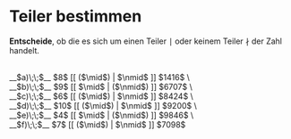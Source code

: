 <!--
version:  0.0.1

language: de

@style
input {
    text-align: center;
}

.flex-container {
    display: flex;
    flex-wrap: wrap;
    align-items: stretch;
    gap: 20px;
}

.flex-child {
    flex: 1;
    min-width: 350px;
    margin-right: 20px;
}

@media (max-width: 400px) {
    .flex-child {
        flex: 100%;
        margin-right: 0;
    }
}
@end

formula: \carry   \textcolor{red}{\scriptsize #1}
formula: \digit   \rlap{\carry{#1}}\phantom{#2}#2
formula: \permil  \text{‰}

import: https://raw.githubusercontent.com/LiaTemplates/Tikz-Jax/main/README.md

script: https://cdn.jsdelivr.net/gh/LiaTemplates/Tikz-Jax@main/dist/index.js


tags: Teilbarkeiten, leicht, sehr niedrig, Angeben

comment: Ist die Zahl ein Teiler? Wähle aus.

author: Martin Lommatzsch

-->




# Teiler bestimmen


**Entscheide**, ob die es sich um einen Teiler $\mid$ oder keinem Teiler $\nmid$ der Zahl handelt.

<br>

<section class="flex-container">
<div class="flex-child">
__$a)\;\;$__ $8$ [[ ($\mid$) | $\nmid$ ]] $1416$ \
<br>
</div>
<div class="flex-child">
__$b)\;\;$__ $9$ [[ $\mid$ | ($\nmid$) ]] $6707$ \
<br>
</div>
<div class="flex-child">
__$c)\;\;$__ $6$ [[ ($\mid$) | $\nmid$ ]] $8424$ \
<br>
</div>
<div class="flex-child">
__$d)\;\;$__ $10$ [[ ($\mid$) | $\nmid$ ]] $9200$ \
<br>
</div>
<div class="flex-child">
__$e)\;\;$__ $4$ [[ $\mid$ | ($\nmid$) ]] $9846$ \
<br>
</div>
<div class="flex-child">
__$f)\;\;$__ $7$ [[ ($\mid$) | $\nmid$ ]] $7098$ 
<br>

</div>

</section>

<br>
<br>
<br>
<br>
<br>